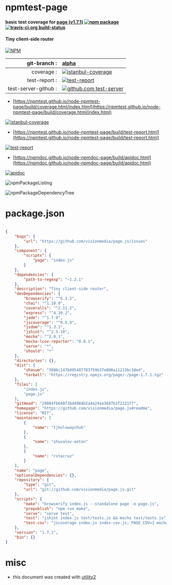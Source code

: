 # npmtest-page

#### basic test coverage for  [page (v1.7.1)](https://github.com/visionmedia/page.js#readme)  [![npm package](https://img.shields.io/npm/v/npmtest-page.svg?style=flat-square)](https://www.npmjs.org/package/npmtest-page) [![travis-ci.org build-status](https://api.travis-ci.org/npmtest/node-npmtest-page.svg)](https://travis-ci.org/npmtest/node-npmtest-page)

#### Tiny client-side router

[![NPM](https://nodei.co/npm/page.png?downloads=true&downloadRank=true&stars=true)](https://www.npmjs.com/package/page)

| git-branch : | [alpha](https://github.com/npmtest/node-npmtest-page/tree/alpha)|
|--:|:--|
| coverage : | [![istanbul-coverage](https://npmtest.github.io/node-npmtest-page/build/coverage.badge.svg)](https://npmtest.github.io/node-npmtest-page/build/coverage.html/index.html)|
| test-report : | [![test-report](https://npmtest.github.io/node-npmtest-page/build/test-report.badge.svg)](https://npmtest.github.io/node-npmtest-page/build/test-report.html)|
| test-server-github : | [![github.com test-server](https://npmtest.github.io/node-npmtest-page/GitHub-Mark-32px.png)](https://npmtest.github.io/node-npmtest-page/build/app/index.html) | | build-artifacts : | [![build-artifacts](https://npmtest.github.io/node-npmtest-page/glyphicons_144_folder_open.png)](https://github.com/npmtest/node-npmtest-page/tree/gh-pages/build)|

- [https://npmtest.github.io/node-npmtest-page/build/coverage.html/index.html](https://npmtest.github.io/node-npmtest-page/build/coverage.html/index.html)

[![istanbul-coverage](https://npmtest.github.io/node-npmtest-page/build/screenCapture.buildCi.browser.%252Ftmp%252Fbuild%252Fcoverage.lib.html.png)](https://npmtest.github.io/node-npmtest-page/build/coverage.html/index.html)

- [https://npmtest.github.io/node-npmtest-page/build/test-report.html](https://npmtest.github.io/node-npmtest-page/build/test-report.html)

[![test-report](https://npmtest.github.io/node-npmtest-page/build/screenCapture.buildCi.browser.%252Ftmp%252Fbuild%252Ftest-report.html.png)](https://npmtest.github.io/node-npmtest-page/build/test-report.html)

- [https://npmdoc.github.io/node-npmdoc-page/build/apidoc.html](https://npmdoc.github.io/node-npmdoc-page/build/apidoc.html)

[![apidoc](https://npmdoc.github.io/node-npmdoc-page/build/screenCapture.buildCi.browser.%252Ftmp%252Fbuild%252Fapidoc.html.png)](https://npmdoc.github.io/node-npmdoc-page/build/apidoc.html)

![npmPackageListing](https://npmtest.github.io/node-npmtest-page/build/screenCapture.npmPackageListing.svg)

![npmPackageDependencyTree](https://npmtest.github.io/node-npmtest-page/build/screenCapture.npmPackageDependencyTree.svg)



# package.json

```json

{
    "bugs": {
        "url": "https://github.com/visionmedia/page.js/issues"
    },
    "component": {
        "scripts": {
            "page": "index.js"
        }
    },
    "dependencies": {
        "path-to-regexp": "~1.2.1"
    },
    "description": "Tiny client-side router",
    "devDependencies": {
        "browserify": "^6.3.2",
        "chai": "^1.10.0",
        "coveralls": "^2.11.2",
        "express": "^4.10.2",
        "jade": "^1.7.0",
        "jscoverage": "^0.5.9",
        "jsdom": "^1.3.1",
        "jshint": "^2.5.10",
        "mocha": "^2.0.1",
        "mocha-lcov-reporter": "0.0.1",
        "serve": "*",
        "should": "*"
    },
    "directories": {},
    "dist": {
        "shasum": "3886c147b895487783759b37e800a11213bc38ed",
        "tarball": "https://registry.npmjs.org/page/-/page-1.7.1.tgz"
    },
    "files": [
        "index.js",
        "page.js"
    ],
    "gitHead": "29884fb640f3bd4984b2a4a24aa3687b2f2221f7",
    "homepage": "https://github.com/visionmedia/page.js#readme",
    "license": "MIT",
    "maintainers": [
        {
            "name": "tjholowaychuk"
        },
        {
            "name": "shuvalov-anton"
        },
        {
            "name": "rstacruz"
        }
    ],
    "name": "page",
    "optionalDependencies": {},
    "repository": {
        "type": "git",
        "url": "git://github.com/visionmedia/page.js.git"
    },
    "scripts": {
        "make": "browserify index.js --standalone page -o page.js",
        "prepublish": "npm run make",
        "serve": "serve test",
        "test": "jshint index.js test/tests.js && mocha test/tests.js",
        "test-cov": "jscoverage index.js index-cov.js; PAGE_COV=1 mocha test/tests.js -R html-cov > coverage.html"
    },
    "version": "1.7.1",
    "bin": {}
}
```



# misc
- this document was created with [utility2](https://github.com/kaizhu256/node-utility2)
